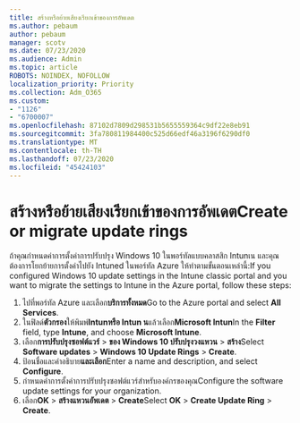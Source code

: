 ```yaml
---
title: สร้างหรือย้ายเสียงเรียกเข้าของการอัพเดต
ms.author: pebaum
author: pebaum
manager: scotv
ms.date: 07/23/2020
ms.audience: Admin
ms.topic: article
ROBOTS: NOINDEX, NOFOLLOW
localization_priority: Priority
ms.collection: Adm_O365
ms.custom:
- "1126"
- "6700007"
ms.openlocfilehash: 87102d7809d298531b5655559364c9df22e8eb91
ms.sourcegitcommit: 3fa780811984400c525d66edf46a3196f6290df0
ms.translationtype: MT
ms.contentlocale: th-TH
ms.lasthandoff: 07/23/2020
ms.locfileid: "45424103"
---
```

# <a name="create-or-migrate-update-rings"></a><span data-ttu-id="bc857-102">สร้างหรือย้ายเสียงเรียกเข้าของการอัพเดต</span><span class="sxs-lookup"><span data-stu-id="bc857-102">Create or migrate update rings</span></span>

<span data-ttu-id="bc857-103">ถ้าคุณกําหนดค่าการตั้งค่าการปรับปรุง Windows 10 ในพอร์ทัลแบบคลาสสิก Intunเน และคุณต้องการโยกย้ายการตั้งค่าไปยัง Intuned ในพอร์ทัล Azure ให้ทําตามขั้นตอนเหล่านี้:</span><span class="sxs-lookup"><span data-stu-id="bc857-103">If you configured Windows 10 update settings in the Intune classic portal and you want to migrate the settings to Intune in the Azure portal, follow these steps:</span></span>

1.  <span data-ttu-id="bc857-104">ไปที่พอร์ทัล Azure และเลือก**บริการทั้งหมด**</span><span class="sxs-lookup"><span data-stu-id="bc857-104">Go to the Azure portal and select  **All Services**.</span></span>
2.  <span data-ttu-id="bc857-105">ในฟิลด์**ตัวกรอง**ให้พิมพ์**Intunหรือ Intun น**แล้วเลือก**Microsoft Intun**</span><span class="sxs-lookup"><span data-stu-id="bc857-105">In the  **Filter**  field, type  **Intune**, and choose  **Microsoft Intune**.</span></span>
3.  <span data-ttu-id="bc857-106">เลือก**การปรับปรุงซอฟต์แวร์**   >   **ของ Windows 10 ปรับปรุงวงแหวน**   >   **สร้าง**</span><span class="sxs-lookup"><span data-stu-id="bc857-106">Select  **Software updates**  >  **Windows 10 Update Rings**  >  **Create**.</span></span>
4.  <span data-ttu-id="bc857-107">ป้อนชื่อและคําอธิบาย**และเลือก**</span><span class="sxs-lookup"><span data-stu-id="bc857-107">Enter a name and description, and select  **Configure**.</span></span>
5.  <span data-ttu-id="bc857-108">กําหนดค่าการตั้งค่าการปรับปรุงซอฟต์แวร์สําหรับองค์กรของคุณ</span><span class="sxs-lookup"><span data-stu-id="bc857-108">Configure the software update settings for your organization.</span></span>
6.  <span data-ttu-id="bc857-109">เลือก**OK**  >  **สร้างแหวนอัพเดต**  >  **Create**</span><span class="sxs-lookup"><span data-stu-id="bc857-109">Select  **OK** > **Create Update Ring** > **Create**.</span></span>